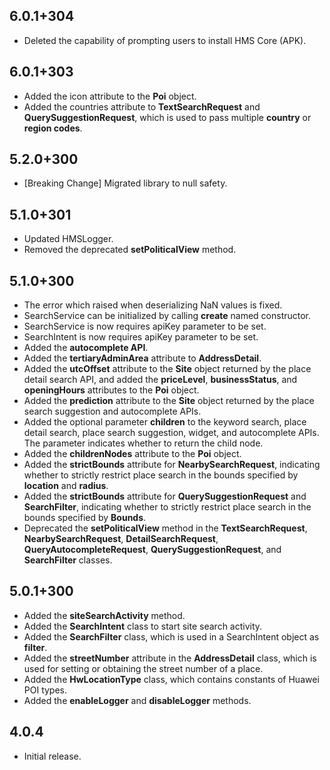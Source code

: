 ## 6.0.1+304

- Deleted the capability of prompting users to install HMS Core (APK).

## 6.0.1+303

- Added the icon attribute to the **Poi** object.
- Added the countries attribute to **TextSearchRequest** and **QuerySuggestionRequest**, which is used to pass multiple **country** or **region codes**.

## 5.2.0+300

- [Breaking Change] Migrated library to null safety.

## 5.1.0+301

- Updated HMSLogger.
- Removed the deprecated **setPoliticalView** method.

## 5.1.0+300

- The error which raised when deserializing NaN values is fixed.
- SearchService can be initialized by calling **create** named constructor.
- SearchService is now requires apiKey parameter to be set.
- SearchIntent is now requires apiKey parameter to be set.
- Added the **autocomplete API**.
- Added the **tertiaryAdminArea** attribute to **AddressDetail**.
- Added the **utcOffset** attribute to the **Site** object returned by the place detail search API, and added the **priceLevel**, **businessStatus**, and **openingHours** attributes to the **Poi** object.
- Added the **prediction** attribute to the **Site** object returned by the place search suggestion and autocomplete APIs.
- Added the optional parameter **children** to the keyword search, place detail search, place search suggestion, widget, and autocomplete APIs. The parameter indicates whether to return the child node.
- Added the **childrenNodes** attribute to the **Poi** object.
- Added the **strictBounds** attribute for **NearbySearchRequest**, indicating whether to strictly restrict place search in the bounds specified by **location** and **radius**.
- Added the **strictBounds** attribute for **QuerySuggestionRequest** and **SearchFilter**, indicating whether to strictly restrict place search in the bounds specified by **Bounds**.
- Deprecated the **setPoliticalView** method in the **TextSearchRequest**, **NearbySearchRequest**, **DetailSearchRequest**, **QueryAutocompleteRequest**, **QuerySuggestionRequest**, and **SearchFilter** classes.

## 5.0.1+300

- Added the **siteSearchActivity** method.
- Added the **SearchIntent** class to start site search activity.
- Added the **SearchFilter** class, which is used in a SearchIntent object as **filter**.
- Added the **streetNumber** attribute in the **AddressDetail** class, which is used for setting or obtaining the street number of a place.
- Added the **HwLocationType** class, which contains constants of Huawei POI types.
- Added the **enableLogger** and **disableLogger** methods.

## 4.0.4

- Initial release.
